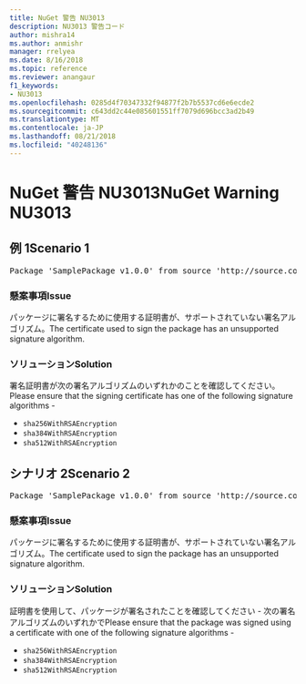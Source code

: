 ```yaml
---
title: NuGet 警告 NU3013
description: NU3013 警告コード
author: mishra14
ms.author: anmishr
manager: rrelyea
ms.date: 8/16/2018
ms.topic: reference
ms.reviewer: anangaur
f1_keywords:
- NU3013
ms.openlocfilehash: 0285d4f70347332f94877f2b7b5537cd6e6ecde2
ms.sourcegitcommit: c643dd2c44e085601551ff7079d696bcc3ad2b49
ms.translationtype: MT
ms.contentlocale: ja-JP
ms.lasthandoff: 08/21/2018
ms.locfileid: "40248136"
---
```

# <a name="nuget-warning-nu3013"></a><span data-ttu-id="84139-103">NuGet 警告 NU3013</span><span class="sxs-lookup"><span data-stu-id="84139-103">NuGet Warning NU3013</span></span>

## <a name="scenario-1"></a><span data-ttu-id="84139-104">例 1</span><span class="sxs-lookup"><span data-stu-id="84139-104">Scenario 1</span></span>

<pre>Package 'SamplePackage v1.0.0' from source 'http://source.com/index.json': The signing certificate has an unsupported signature algorithm.</pre>

### <a name="issue"></a><span data-ttu-id="84139-105">懸案事項</span><span class="sxs-lookup"><span data-stu-id="84139-105">Issue</span></span>

<span data-ttu-id="84139-106">パッケージに署名するために使用する証明書が、サポートされていない署名アルゴリズム。</span><span class="sxs-lookup"><span data-stu-id="84139-106">The certificate used to sign the package has an unsupported signature algorithm.</span></span>


### <a name="solution"></a><span data-ttu-id="84139-107">ソリューション</span><span class="sxs-lookup"><span data-stu-id="84139-107">Solution</span></span>

<span data-ttu-id="84139-108">署名証明書が次の署名アルゴリズムのいずれかのことを確認してください。</span><span class="sxs-lookup"><span data-stu-id="84139-108">Please ensure that the signing certificate has one of the following signature algorithms -</span></span> 
* `sha256WithRSAEncryption`
* `sha384WithRSAEncryption`
* `sha512WithRSAEncryption`



## <a name="scenario-2"></a><span data-ttu-id="84139-109">シナリオ 2</span><span class="sxs-lookup"><span data-stu-id="84139-109">Scenario 2</span></span>

<pre>Package 'SamplePackage v1.0.0' from source 'http://source.com/index.json': The primary signature's certificate has an unsupported signature algorithm.</pre>

### <a name="issue"></a><span data-ttu-id="84139-110">懸案事項</span><span class="sxs-lookup"><span data-stu-id="84139-110">Issue</span></span>

<span data-ttu-id="84139-111">パッケージに署名するために使用する証明書が、サポートされていない署名アルゴリズム。</span><span class="sxs-lookup"><span data-stu-id="84139-111">The certificate used to sign the package has an unsupported signature algorithm.</span></span>


### <a name="solution"></a><span data-ttu-id="84139-112">ソリューション</span><span class="sxs-lookup"><span data-stu-id="84139-112">Solution</span></span>

<span data-ttu-id="84139-113">証明書を使用して、パッケージが署名されたことを確認してください - 次の署名アルゴリズムのいずれかで</span><span class="sxs-lookup"><span data-stu-id="84139-113">Please ensure that the package was signed using a certificate with one of the following signature algorithms -</span></span> 
* `sha256WithRSAEncryption`
* `sha384WithRSAEncryption`
* `sha512WithRSAEncryption`


